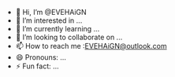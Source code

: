 - 👋 Hi, I’m @EVEHAiGN
- 👀 I’m interested in ...
- 🌱 I’m currently learning ...
- 💞️ I’m looking to collaborate on ...
- 📫 How to reach me :EVEHAiGN@outlook.com
- 😄 Pronouns: ...
- ⚡ Fun fact: ...

<!---
EVEHAiGN/EVEHAiGN is a ✨ special ✨ repository because its `README.md` (this file) appears on your GitHub profile.
You can click the Preview link to take a look at your changes.
--->
